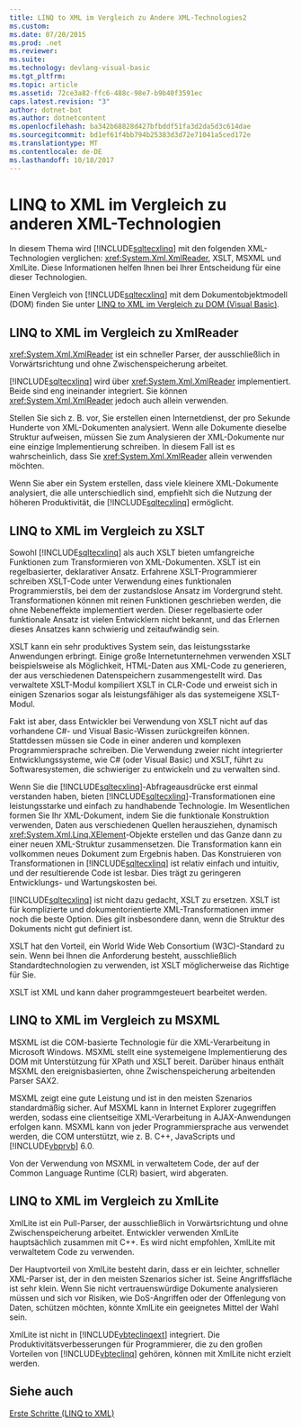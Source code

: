```yaml
---
title: LINQ to XML im Vergleich zu Andere XML-Technologies2
ms.custom: 
ms.date: 07/20/2015
ms.prod: .net
ms.reviewer: 
ms.suite: 
ms.technology: devlang-visual-basic
ms.tgt_pltfrm: 
ms.topic: article
ms.assetid: 72ce3a82-ffc6-488c-98e7-b9b40f3591ec
caps.latest.revision: "3"
author: dotnet-bot
ms.author: dotnetcontent
ms.openlocfilehash: ba342b68828d427bfbddf51fa3d2da5d3c614dae
ms.sourcegitcommit: bd1ef61f4bb794b25383d3d72e71041a5ced172e
ms.translationtype: MT
ms.contentlocale: de-DE
ms.lasthandoff: 10/18/2017
---
```

# <a name="linq-to-xml-vs-other-xml-technologies"></a>LINQ to XML im Vergleich zu anderen XML-Technologien
In diesem Thema wird [!INCLUDE[sqltecxlinq](~/includes/sqltecxlinq-md.md)] mit den folgenden XML-Technologien verglichen: <xref:System.Xml.XmlReader>, XSLT, MSXML und XmlLite. Diese Informationen helfen Ihnen bei Ihrer Entscheidung für eine dieser Technologien.  
  
 Einen Vergleich von [!INCLUDE[sqltecxlinq](~/includes/sqltecxlinq-md.md)] mit dem Dokumentobjektmodell (DOM) finden Sie unter [LINQ to XML im Vergleich zu DOM (Visual Basic)](../../../../visual-basic/programming-guide/concepts/linq/linq-to-xml-vs-dom.md).  
  
## <a name="linq-to-xml-vs-xmlreader"></a>LINQ to XML im Vergleich zu XmlReader  
 <xref:System.Xml.XmlReader> ist ein schneller Parser, der ausschließlich in Vorwärtsrichtung und ohne Zwischenspeicherung arbeitet.  
  
 [!INCLUDE[sqltecxlinq](~/includes/sqltecxlinq-md.md)] wird über <xref:System.Xml.XmlReader> implementiert. Beide sind eng ineinander integriert. Sie können <xref:System.Xml.XmlReader> jedoch auch allein verwenden.  
  
 Stellen Sie sich z. B. vor, Sie erstellen einen Internetdienst, der pro Sekunde Hunderte von XML-Dokumenten analysiert. Wenn alle Dokumente dieselbe Struktur aufweisen, müssen Sie zum Analysieren der XML-Dokumente nur eine einzige Implementierung schreiben. In diesem Fall ist es wahrscheinlich, dass Sie <xref:System.Xml.XmlReader> allein verwenden möchten.  
  
 Wenn Sie aber ein System erstellen, dass viele kleinere XML-Dokumente analysiert, die alle unterschiedlich sind, empfiehlt sich die Nutzung der höheren Produktivität, die [!INCLUDE[sqltecxlinq](~/includes/sqltecxlinq-md.md)] ermöglicht.  
  
## <a name="linq-to-xml-vs-xslt"></a>LINQ to XML im Vergleich zu XSLT  
 Sowohl [!INCLUDE[sqltecxlinq](~/includes/sqltecxlinq-md.md)] als auch XSLT bieten umfangreiche Funktionen zum Transformieren von XML-Dokumenten. XSLT ist ein regelbasierter, deklarativer Ansatz. Erfahrene XSLT-Programmierer schreiben XSLT-Code unter Verwendung eines funktionalen Programmierstils, bei dem der zustandslose Ansatz im Vordergrund steht. Transformationen können mit reinen Funktionen geschrieben werden, die ohne Nebeneffekte implementiert werden. Dieser regelbasierte oder funktionale Ansatz ist vielen Entwicklern nicht bekannt, und das Erlernen dieses Ansatzes kann schwierig und zeitaufwändig sein.  
  
 XSLT kann ein sehr produktives System sein, das leistungsstarke Anwendungen erbringt. Einige große Internetunternehmen verwenden XSLT beispielsweise als Möglichkeit, HTML-Daten aus XML-Code zu generieren, der aus verschiedenen Datenspeichern zusammengestellt wird. Das verwaltete XSLT-Modul kompiliert XSLT in CLR-Code und erweist sich in einigen Szenarios sogar als leistungsfähiger als das systemeigene XSLT-Modul.  
  
 Fakt ist aber, dass Entwickler bei Verwendung von XSLT nicht auf das vorhandene C#- und Visual Basic-Wissen zurückgreifen können. Stattdessen müssen sie Code in einer anderen und komplexen Programmiersprache schreiben. Die Verwendung zweier nicht integrierter Entwicklungssysteme, wie C# (oder Visual Basic) und XSLT, führt zu Softwaresystemen, die schwieriger zu entwickeln und zu verwalten sind.  
  
 Wenn Sie die [!INCLUDE[sqltecxlinq](~/includes/sqltecxlinq-md.md)]-Abfrageausdrücke erst einmal verstanden haben, bieten [!INCLUDE[sqltecxlinq](~/includes/sqltecxlinq-md.md)]-Transformationen eine leistungsstarke und einfach zu handhabende Technologie. Im Wesentlichen formen Sie Ihr XML-Dokument, indem Sie die funktionale Konstruktion verwenden, Daten aus verschiedenen Quellen herausziehen, dynamisch <xref:System.Xml.Linq.XElement>-Objekte erstellen und das Ganze dann zu einer neuen XML-Struktur zusammensetzen. Die Transformation kann ein vollkommen neues Dokument zum Ergebnis haben. Das Konstruieren von Transformationen in [!INCLUDE[sqltecxlinq](~/includes/sqltecxlinq-md.md)] ist relativ einfach und intuitiv, und der resultierende Code ist lesbar. Dies trägt zu geringeren Entwicklungs- und Wartungskosten bei.  
  
 [!INCLUDE[sqltecxlinq](~/includes/sqltecxlinq-md.md)] ist nicht dazu gedacht, XSLT zu ersetzen. XSLT ist für komplizierte und dokumentorientierte XML-Transformationen immer noch die beste Option. Dies gilt insbesondere dann, wenn die Struktur des Dokuments nicht gut definiert ist.  
  
 XSLT hat den Vorteil, ein World Wide Web Consortium (W3C)-Standard zu sein. Wenn bei Ihnen die Anforderung besteht, ausschließlich Standardtechnologien zu verwenden, ist XSLT möglicherweise das Richtige für Sie.  
  
 XSLT ist XML und kann daher programmgesteuert bearbeitet werden.  
  
## <a name="linq-to-xml-vs-msxml"></a>LINQ to XML im Vergleich zu MSXML  
 MSXML ist die COM-basierte Technologie für die XML-Verarbeitung in Microsoft Windows. MSXML stellt eine systemeigene Implementierung des DOM mit Unterstützung für XPath und XSLT bereit. Darüber hinaus enthält MSXML den ereignisbasierten, ohne Zwischenspeicherung arbeitenden Parser SAX2.  
  
 MSXML zeigt eine gute Leistung und ist in den meisten Szenarios standardmäßig sicher. Auf MSXML kann in Internet Explorer zugegriffen werden, sodass eine clientseitige XML-Verarbeitung in AJAX-Anwendungen erfolgen kann. MSXML kann von jeder Programmiersprache aus verwendet werden, die COM unterstützt, wie z. B. C++, JavaScripts und [!INCLUDE[vbprvb](~/includes/vbprvb-md.md)] 6.0.  
  
 Von der Verwendung von MSXML in verwaltetem Code, der auf der Common Language Runtime (CLR) basiert, wird abgeraten.  
  
## <a name="linq-to-xml-vs-xmllite"></a>LINQ to XML im Vergleich zu XmlLite  
 XmlLite ist ein Pull-Parser, der ausschließlich in Vorwärtsrichtung und ohne Zwischenspeicherung arbeitet. Entwickler verwenden XmlLite hauptsächlich zusammen mit C++. Es wird nicht empfohlen, XmlLite mit verwaltetem Code zu verwenden.  
  
 Der Hauptvorteil von XmlLite besteht darin, dass er ein leichter, schneller XML-Parser ist, der in den meisten Szenarios sicher ist. Seine Angriffsfläche ist sehr klein. Wenn Sie nicht vertrauenswürdige Dokumente analysieren müssen und sich vor Risiken, wie DoS-Angriffen oder der Offenlegung von Daten, schützen möchten, könnte XmlLite ein geeignetes Mittel der Wahl sein.  
  
 XmlLite ist nicht in [!INCLUDE[vbteclinqext](~/includes/vbteclinqext-md.md)] integriert. Die Produktivitätsverbesserungen für Programmierer, die zu den großen Vorteilen von [!INCLUDE[vbteclinq](~/includes/vbteclinq-md.md)] gehören, können mit XmlLite nicht erzielt werden.  
  
## <a name="see-also"></a>Siehe auch  
 [Erste Schritte (LINQ to XML)](../../../../visual-basic/programming-guide/concepts/linq/getting-started-linq-to-xml.md)
